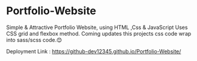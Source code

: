 # Portfolio-Website
Simple &amp; Attractive Portfolio Website, using HTML ,Css &amp; JavaScript 
Uses CSS grid and flexbox method. Coming updates this projects css code wrap into sass/scss code.😊

Deployment Link : https://github-dev12345.github.io/Portfolio-Website/
